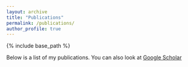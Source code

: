 ```yaml
---
layout: archive
title: "Publications"
permalink: /publications/
author_profile: true
---
```


{% include base_path %}

Below is a list of my publications.  You can also look at <a href="https://scholar.google.com/citations?user=DwtzIdwAAAAJ&hl=en">Google Scholar</a>
<script src="https://bibbase.org/show?bib={{ base_path }}/files/publications.bib&jsonp=1&theme=default&owner=none"></script>
